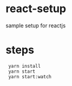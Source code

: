 # react-setup
sample setup for reactjs

#  steps 
``` 
 yarn install
 yarn start
 yarn start:watch
 ```